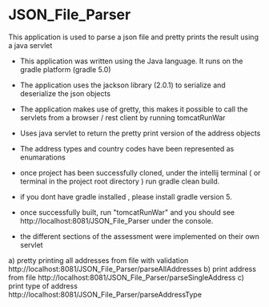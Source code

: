 # JSON_File_Parser
This application is used  to parse a json file and pretty prints the result using a java servlet
- This application was written using the Java language. It runs on the gradle platform (gradle 5.0)
- The application uses the jackson library (2.0.1) to  serialize and deserialize the json objects
- The application makes use of gretty, this makes it possible to call the servlets from a browser / rest client
   by running tomcatRunWar
  
- Uses java servlet to return the pretty print version of the address objects
- The address types and country codes have been represented as enumarations

- once project has been successfully cloned, under the  intellij terminal ( or terminal in the project root directory ) run gradle clean build.
- if you dont have gradle installed , please install gradle version 5.
- once successfully built, run "tomcatRunWar" and you should see  http://localhost:8081/JSON_File_Parser under the console.

- the different sections of the assessment were implemented on their own servlet

a) pretty printing all addresses  from file with validation  http://localhost:8081/JSON_File_Parser/parseAllAddresses
b) print address from file http://localhost:8081/JSON_File_Parser/parseSingleAddress
c) print type of address http://localhost:8081/JSON_File_Parser/parseAddressType

